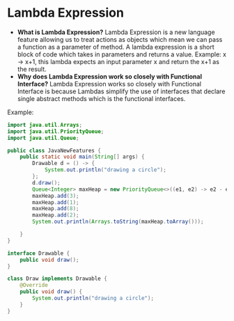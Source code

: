 # Lambda Expression

- **What is Lambda Expression?** 
Lambda Expression is a new language feature allowing us to treat actions as objects which mean we can pass a function as a parameter of method. A lambda expression is a short block of code which takes in parameters and returns a value. Example: x → x+1, this lambda expects an input parameter x and return the x+1 as the result.
- **Why does Lambda Expression work so closely with Functional Interface?**
Lambda Expression works so closely with Functional Interface is because Lambdas simplify the use of interfaces that declare single abstract methods which is the functional interfaces.

Example:

```java
import java.util.Arrays;
import java.util.PriorityQueue;
import java.util.Queue;

public class JavaNewFeatures {
    public static void main(String[] args) {
        Drawable d = () -> {
            System.out.println("drawing a circle");
        };
        d.draw();
        Queue<Integer> maxHeap = new PriorityQueue<>((e1, e2) -> e2 - e1);
        maxHeap.add(3);
        maxHeap.add(1);
        maxHeap.add(8);
        maxHeap.add(2);
        System.out.println(Arrays.toString(maxHeap.toArray()));

    }
}

interface Drawable {
    public void draw();
}

class Draw implements Drawable {
    @Override
    public void draw() {
        System.out.println("drawing a circle");
    }
}
```